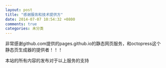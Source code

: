 ```yaml
---
layout: post
title: "感谢服务和技术提供方"
date: 2014-07-07 10:54:32 +0800
comments: true
categories: 未分类
---
```


非常感谢github.com提供的pages.github.io的静态网页服务，和octopress这个静态页生成器的提供者！！！

本站的所有内容的发布对于以上服务的支持